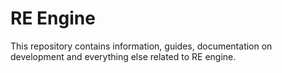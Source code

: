 # RE Engine

This repository contains information, guides, documentation on development and everything else related to RE engine.
